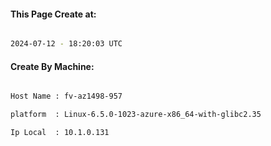 
   
#### This Page Create at:

```bash

2024-07-12 - 18:20:03 UTC

```

#### Create By Machine:

```bash

Host Name : fv-az1498-957

platform  : Linux-6.5.0-1023-azure-x86_64-with-glibc2.35

Ip Local  : 10.1.0.131

```

